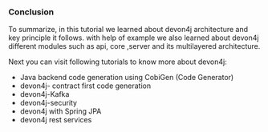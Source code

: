 ### Conclusion

To summarize, in this tutorial we learned about devon4j architecture and key principle it follows. with help of example we also learned about devon4j different modules such as api, core ,server and its multilayered architecture.

Next you can visit following tutorials to know more about devon4j:
 * Java backend code generation using CobiGen (Code Generator)
 * devon4j- contract first code generation
 * devon4j-Kafka
 * devon4j-security
 * devon4j with Spring JPA
 * devon4j rest services
 